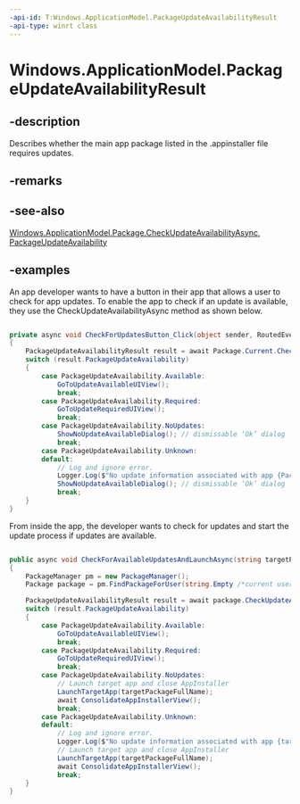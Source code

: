 ```yaml
---
-api-id: T:Windows.ApplicationModel.PackageUpdateAvailabilityResult
-api-type: winrt class
---
```


<!-- Class syntax.
public class PackageUpdateAvailabilityResult 
-->

# Windows.ApplicationModel.PackageUpdateAvailabilityResult

## -description

Describes whether the main app package listed in the .appinstaller file requires updates.

## -remarks

## -see-also
[Windows.ApplicationModel.Package.CheckUpdateAvailabilityAsync](package_checkupdateavailabilityasync_726867427.md), [PackageUpdateAvailability](packageupdateavailability.md)

## -examples

An app developer wants to have a button in their app that allows a user to check for app updates. To enable the app to check if an update is available, they use the CheckUpdateAvailabilityAsync method as shown below. 

```csharp

private async void CheckForUpdatesButton_Click(object sender, RoutedEventArgs e)
{
    PackageUpdateAvailabilityResult result = await Package.Current.CheckUpdateAvailabilityAsync();
    switch (result.PackageUpdateAvailability) 
    {
        case PackageUpdateAvailability.Available:
            GoToUpdateAvailableUIView();
            break;
        case PackageUpdateAvailability.Required:
            GoToUpdateRequiredUIView();
            break;
        case PackageUpdateAvailability.NoUpdates:
            ShowNoUpdateAvailableDialog(); // dismissable ‘Ok’ dialog
            break;
        case PackageUpdateAvailability.Unknown:
        default:
            // Log and ignore error.
            Logger.Log($"No update information associated with app {Package.Current.DisplayName}");
            ShowNoUpdateAvailableDialog(); // dismissable ‘Ok’ dialog
            break;
    }
}
```

From inside the app, the developer wants to check for updates and start the update process if updates are available. 

```csharp

public async void CheckForAvailableUpdatesAndLaunchAsync(string targetPackageFullName)
{
    PackageManager pm = new PackageManager();
    Package package = pm.FindPackageForUser(string.Empty /*current user*/, targetPackageFullName);

    PackageUpdateAvailabilityResult result = await package.CheckUpdateAvailabilityAsync();
    switch (result.PackageUpdateAvailability)
    {
        case PackageUpdateAvailability.Available:
            GoToUpdateAvailableUIView();
            break;
        case PackageUpdateAvailability.Required:
            GoToUpdateRequiredUIView();
            break;
        case PackageUpdateAvailability.NoUpdates:
            // Launch target app and close AppInstaller
            LaunchTargetApp(targetPackageFullName);
            await ConsolidateAppInstallerView();
            break;
        case PackageUpdateAvailability.Unknown:
        default:
            // Log and ignore error.
            Logger.Log($"No update information associated with app {targetPackageFullName}");
            // Launch target app and close AppInstaller
            LaunchTargetApp(targetPackageFullName);
            await ConsolidateAppInstallerView();
            break;
    }
}
```